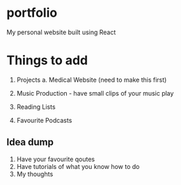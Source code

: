 # portfolio
My personal website built using React

# Things to add

1. Projects
  a. Medical Website (need to make this first)
 
  
2. Music Production - have small clips of your music play

3. Reading Lists

4. Favourite Podcasts

## Idea dump

1. Have your favourite qoutes 
2. Have tutorials of what you know how to do
3. My thoughts 
